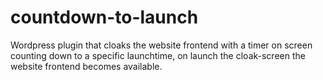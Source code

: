 # countdown-to-launch
Wordpress plugin that cloaks the website frontend with a timer on screen counting down to a specific launchtime, on launch the cloak-screen the website frontend becomes available. 
